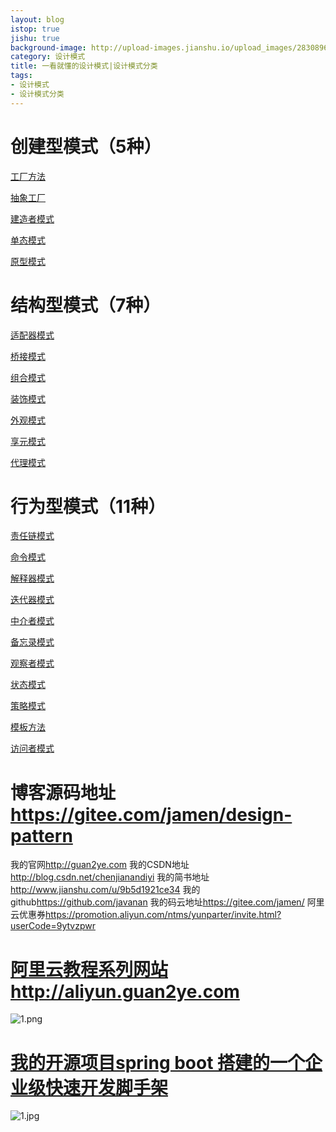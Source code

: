 ```yaml
---
layout: blog
istop: true
jishu: true
background-image: http://upload-images.jianshu.io/upload_images/2830896-cf3bc82ef876bacc.png?imageMogr2/auto-orient/strip%7CimageView2/2/w/1240
category: 设计模式
title: 一看就懂的设计模式|设计模式分类
tags:
- 设计模式
- 设计模式分类
---
```



#  创建型模式（5种）

[工厂方法](http://www.guan2ye.com/2018/03/01/一看就懂的设计模式-工厂方法模式.html)


 [抽象工厂](http://www.guan2ye.com/2018/03/01/一看就懂的设计模式-抽象工厂.html)

[ 建造者模式](http://www.guan2ye.com/2018/03/01/一看就懂的设计模式-建造者模式.html)

[单态模式](http://www.guan2ye.com/2018/03/01/一看就懂的设计模式-单态模式.html)

 [原型模式](http://www.guan2ye.com/2018/03/01/一看就懂的设计模式-原型模式.html)

# 结构型模式（7种）

[适配器模式](http://www.guan2ye.com/2018/03/01/一看就懂的设计模式-适配器模式.html)

[桥接模式](http://www.guan2ye.com/2018/03/01/一看就懂的设计模式-桥接模式.html)

[组合模式](http://www.guan2ye.com/2018/03/01/一看就懂的设计模式-组合模式.html)

[装饰模式](http://www.guan2ye.com/2018/03/01/一看就懂的设计模式-装饰模式.html)

[外观模式](http://www.guan2ye.com/2018/03/01/一看就懂的设计模式-外观模式.html)

[享元模式](http://www.guan2ye.com/2018/03/01/一看就懂的设计模式-享元模式.html)

[代理模式](http://www.guan2ye.com/2018/03/01/一看就懂的设计模式-代理模式.html)


# 行为型模式（11种）


[责任链模式](http://www.guan2ye.com/2018/03/01/一看就懂的设计模式-责任链模式.html)

[命令模式](http://www.guan2ye.com/2018/03/01/一看就懂的设计模式-命令模式.html)

[解释器模式](http://www.guan2ye.com/2018/03/01/一看就懂的设计模式-解释器模式.html)

[迭代器模式](http://www.guan2ye.com/2018/03/01/一看就懂的设计模式-迭代器模式.html)

[中介者模式](http://www.guan2ye.com/2018/03/01/一看就懂的设计模式-中介者模式.html)

[备忘录模式](http://www.guan2ye.com/2018/03/01/一看就懂的设计模式-备忘录模式.html)

[观察者模式](http://www.guan2ye.com/2018/03/01/一看就懂的设计模式-观察者模式.html)

[状态模式](http://www.guan2ye.com/2018/03/01/一看就懂的设计模式-状态模式.html)

[策略模式](http://www.guan2ye.com/2018/03/01/一看就懂的设计模式-策略模式.html)

[模板方法](http://www.guan2ye.com/2018/03/01/一看就懂的设计模式-模板方法.html)

[访问者模式](http://www.guan2ye.com/2018/03/01/一看就懂的设计模式-访问者模式.html)

# 博客源码地址<https://gitee.com/jamen/design-pattern>

我的官网<http://guan2ye.com>
我的CSDN地址<http://blog.csdn.net/chenjianandiyi>
我的简书地址<http://www.jianshu.com/u/9b5d1921ce34>
我的github<https://github.com/javanan>
我的码云地址<https://gitee.com/jamen/>
阿里云优惠券<https://promotion.aliyun.com/ntms/yunparter/invite.html?userCode=9ytvzpwr>
# **[阿里云教程系列网站http://aliyun.guan2ye.com](http://aliyun.guan2ye.com)**
![1.png](http://upload-images.jianshu.io/upload_images/2830896-5b23cf095c19945d.png?imageMogr2/auto-orient/strip%7CimageView2/2/w/1240)
# **[我的开源项目spring boot 搭建的一个企业级快速开发脚手架](https://gitee.com/jamen/slife)**
![1.jpg](http://upload-images.jianshu.io/upload_images/2830896-66de965f818533c5.jpg?imageMogr2/auto-orient/strip%7CimageView2/2/w/1240)
